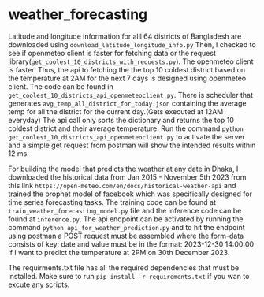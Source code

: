# weather_forecasting

Latitude and longitude information for alll 64 districts of Bangladesh are downloaded using `download_latitude_longitude_info.py`
Then, I checked to see if openmeteo client is faster for fetching data or the request library(`get_coolest_10_districts_with_requests.py`). 
The openmeteo client is faster. Thus, the api to fetching the the top 10 coldest district based on the temperature at 2AM for the next 7 days is designed using openmeteo client. The code can be found in `get_coolest_10_districts_api_openmeteoclient.py`. There is scheduler that generates `avg_temp_all_district_for_today.json` containing the average temp for all the district for the current day.(Gets executed at 12AM everyday) The api call only sorts the dictionary and returns the top 10 coldest district and their average temperature. Run the command `python get_coolest_10_districts_api_openmeteoclient.py` to activate the server and a simple get request from postman will show the intended results within 12 ms.

For building the model that predicts the weather at any date in Dhaka, I downloaded the historical data from Jan 2015 - November 5th 2023 from this link `https://open-meteo.com/en/docs/historical-weather-api` and trained the prophet model of facebook which was specifically designed for time series forecasting tasks. The training code can be found at `train_weather_forecasting_model.py` file and the inference code can be found at `inference.py`. The api endpoint can be activated by running the command `python api_for_weather_prediction.py` and to hit the endpoint using postman a POST request must be assembled where the form-data consists of key: date and value must be in the format: 2023-12-30 14:00:00 if I want to predict the temperature at 2PM on 30th December 2023. 

The requirments.txt file has all the required dependencies that must be installed. Make sure to run `pip install -r requirements.txt` if you wan to excute any scripts. 
